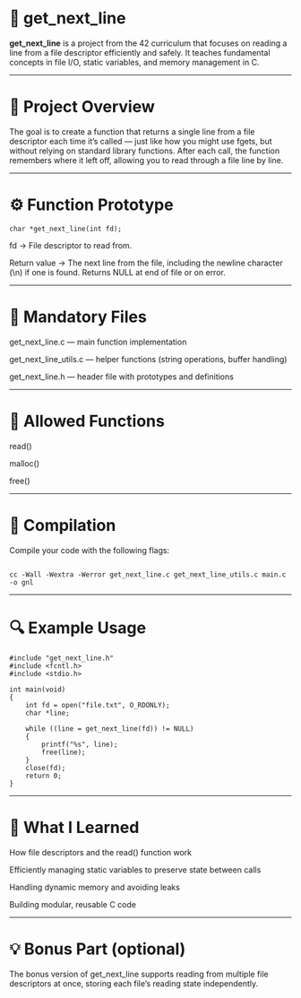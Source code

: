 # 📄 get_next_line

**get_next_line** is a project from the 42 curriculum that focuses on reading a line from a file descriptor efficiently and safely.
It teaches fundamental concepts in file I/O, static variables, and memory management in C.

---

# 🧠 Project Overview

The goal is to create a function that returns a single line from a file descriptor each time it’s called — just like how you might use fgets, but without relying on standard library functions.
After each call, the function remembers where it left off, allowing you to read through a file line by line.

---

# ⚙️ Function Prototype

```
char *get_next_line(int fd);

```
fd → File descriptor to read from.

Return value → The next line from the file, including the newline character (\n) if one is found. Returns NULL at end of file or on error.

---

# 📁 Mandatory Files

get_next_line.c — main function implementation

get_next_line_utils.c — helper functions (string operations, buffer handling)

get_next_line.h — header file with prototypes and definitions

---

# 🧩 Allowed Functions

read()

malloc()

free()

---

# 🧪 Compilation

Compile your code with the following flags:

```

cc -Wall -Wextra -Werror get_next_line.c get_next_line_utils.c main.c -o gnl

```
---

# 🔍 Example Usage

```
#include "get_next_line.h"
#include <fcntl.h>
#include <stdio.h>

int main(void)
{
    int fd = open("file.txt", O_RDONLY);
    char *line;

    while ((line = get_next_line(fd)) != NULL)
    {
        printf("%s", line);
        free(line);
    }
    close(fd);
    return 0;
}

```

---

# 🧠 What I Learned

How file descriptors and the read() function work

Efficiently managing static variables to preserve state between calls

Handling dynamic memory and avoiding leaks

Building modular, reusable C code

---

# 💡 Bonus Part (optional)

The bonus version of get_next_line supports reading from multiple file descriptors at once, storing each file’s reading state independently.

